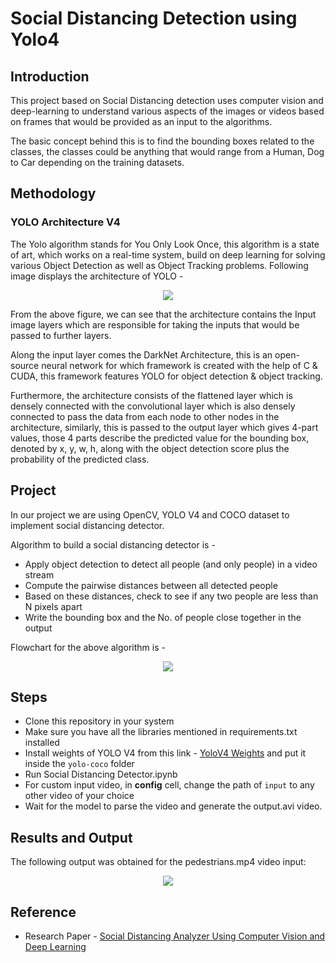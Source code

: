 # Social Distancing Detection using Yolo4
## Introduction
This project based on Social Distancing detection uses computer vision and deep-learning to understand various aspects of the images or videos based on frames that would be provided as an input to the algorithms. 

The basic concept behind this is to find the bounding boxes related to the classes, the classes could be anything that would range from a Human, Dog to Car depending on the training datasets.

## Methodology
### **YOLO Architecture V4**
The Yolo algorithm stands for You Only Look Once, this algorithm is a state of art, which works on a real-time system, build on deep learning for solving various Object Detection as well as Object Tracking problems. 
Following image displays the architecture of YOLO - 
<p align="center"><img src ="https://user-images.githubusercontent.com/69648635/143786816-6cb205f7-8da8-4a1c-adc4-50ee76c68902.png"></p>

From the above figure, we can see that the architecture contains the Input image layers which are responsible for taking the inputs that would be passed to further layers.

Along the input layer comes the DarkNet Architecture, this is an open-source neural network for which framework is created with the help of C & CUDA, this framework features YOLO for object detection & object tracking.

Furthermore, the architecture consists of the flattened layer which is densely connected with the convolutional layer which is also densely connected to pass the data from each node to other nodes in the architecture, similarly, this is passed to the output layer which gives 4-part values, those 4 parts describe the predicted value for the bounding box, denoted by x, y, w, h, along with the object detection score plus the probability of the predicted class. 

## Project
In our project we are using OpenCV, YOLO V4 and COCO dataset to implement social distancing detector.

Algorithm to build a social distancing detector is - 

* Apply object detection to detect all people (and only people) in a video stream
* Compute the pairwise distances between all detected people
* Based on these distances, check to see if any two people are less than N pixels apart
* Write the bounding box and the No. of people close together in the output

Flowchart for the above algorithm is - 
<p align="center"><img src ="https://user-images.githubusercontent.com/69648635/143787202-3170fabd-ed43-49dd-9c50-fb8e1c2ea5e5.png"></p>

## Steps
* Clone this repository in your system
* Make sure you have all the libraries mentioned in requirements.txt installed
* Install weights of YOLO V4 from this link - [YoloV4 Weights]( https://github.com/AlexeyAB/darknet/releases/download/darknet_yolo_v3_optimal/yolov4.weights) and put it inside the ```yolo-coco``` folder
* Run Social Distancing Detector.ipynb
* For custom input video, in **config** cell, change the path of ```input``` to any other video of your choice
* Wait for the model to parse the video and generate the output.avi video.


## Results and Output
The following output was obtained for the pedestrians.mp4 video input:

<p align="center"><img src ="https://user-images.githubusercontent.com/69648635/143787647-391889f5-6ad1-40ee-b901-a88279a03309.gif"></p>


## Reference
* Research Paper - [Social Distancing Analyzer Using Computer Vision and Deep Learning](https://iopscience.iop.org/article/10.1088/1742-6596/1916/1/012039/pdf)
